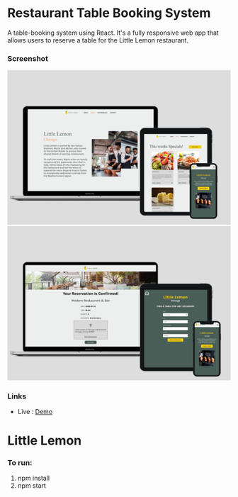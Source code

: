 # Restaurant Table Booking System

A table-booking system using React. It's a fully responsive web app that allows users to reserve a table for the Little Lemon restaurant. 

### Screenshot

![restaurantBookingSystem](https://github.com/Qiugu-He/Little-Lemon/blob/master/src/assets/screenshot1.jpeg)
![restaurantBookingSystem](https://github.com/Qiugu-He/Little-Lemon/blob/master/src/assets/screenshot2.jpeg)

### Links

- Live : [Demo](https://little-lemon-k9p3kbx9a-qiugu.vercel.app/)


















# Little Lemon
### To run:
1. npm install
2. npm start